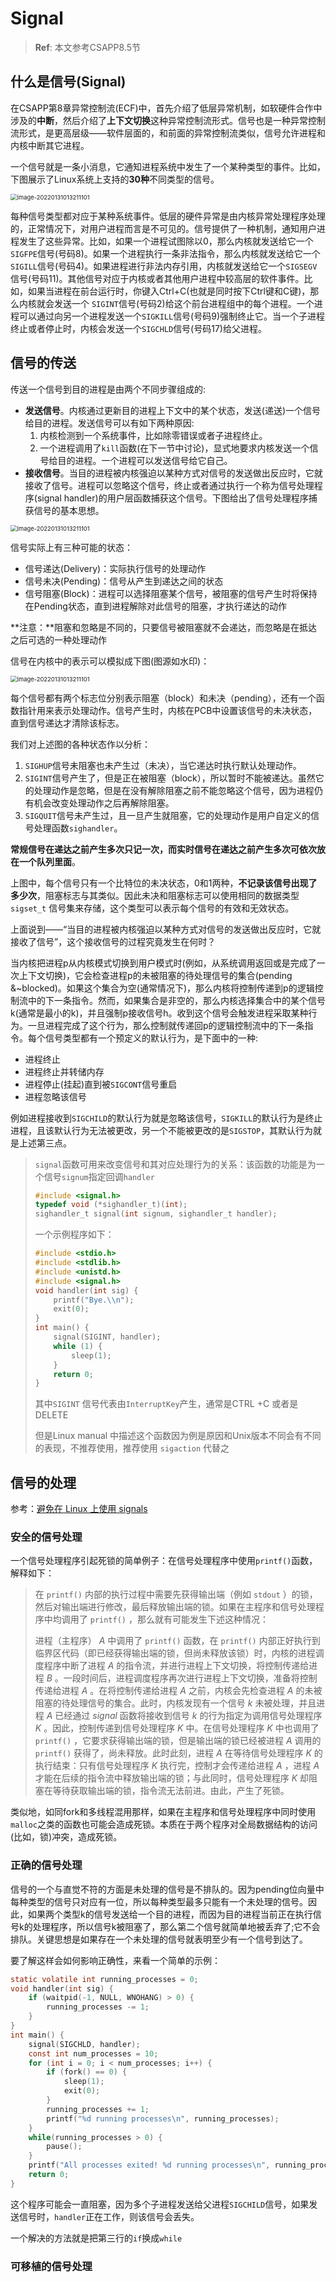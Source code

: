 # Signal

> **Ref**:
> 本文参考CSAPP8.5节

## 什么是信号(Signal)

在CSAPP第8章异常控制流(ECF)中，首先介绍了低层异常机制，如软硬件合作中涉及的**中断**，然后介绍了**上下文切换**这种异常控制流形式。信号也是一种异常控制流形式，是更高层级——软件层面的，和前面的异常控制流类似，信号允许进程和内核中断其它进程。

一个信号就是一条小消息，它通知进程系统中发生了一个某种类型的事件。比如，下图展示了Linux系统上支持的**30种**不同类型的信号。

<img src="./signal.assets/1.png" alt="image-20220131013211101" style="zoom:67%;" />

每种信号类型都对应于某种系统事件。低层的硬件异常是由内核异常处理程序处理的，正常情况下，对用户进程而言是不可见的。信号提供了一种机制，通知用户进程发生了这些异常。比如，如果一个进程试图除以0，那么内核就发送给它一个`SIGFPE`信号(号码8)。如果一个进程执行一条非法指令，那么内核就发送给它一个`SIGILL`信号(号码4)。如果进程进行非法内存引用，内核就发送给它一个`SIGSEGV`信号(号码11)。其他信号对应于内核或者其他用户进程中较高层的软件事件。比如，如果当进程在前台运行时，你键入Ctrl+C(也就是同时按下Ctrl键和C键)，那么内核就会发送一个 `SIGINT`信号(号码2)给这个前台进程组中的每个进程。一个进程可以通过向另一个进程发送一个`SIGKILL`信号(号码9)强制终止它。当一个子进程终止或者停止时，内核会发送一个`SIGCHLD`信号(号码17)给父进程。

## 信号的传送

传送一个信号到目的进程是由两个不同步骤组成的:

- **发送信号**。内核通过更新目的进程上下文中的某个状态，发送(递送)一个信号给目的进程。发送信号可以有如下两种原因:
  1. 内核检测到一个系统事件，比如除零错误或者子进程终止。
  2. 一个进程调用了`kill`函数(在下一节中讨论)，显式地要求内核发送一个信号给目的进程。一个进程可以发送信号给它自己。
- **接收信号**。当目的进程被内核强迫以某种方式对信号的发送做出反应时，它就接收了信号。进程可以忽略这个信号，终止或者通过执行一个称为信号处理程序(signal handler)的用户层函数捕获这个信号。下图给出了信号处理程序捕获信号的基本思想。

<img src="./signal.assets/2.png" alt="image-20220131013211101" style="zoom:67%;" />

信号实际上有三种可能的状态：

* 信号递达(Delivery)：实际执行信号的处理动作
* 信号未决(Pending)：信号从产生到递达之间的状态
* 信号阻塞(Block)：进程可以选择阻塞某个信号，被阻塞的信号产生时将保持在Pending状态，直到进程解除对此信号的阻塞，才执行递达的动作

**注意：**阻塞和忽略是不同的，只要信号被阻塞就不会递达，而忽略是在抵达之后可选的一种处理动作

信号在内核中的表示可以模拟成下图(图源如水印)：

<img src="./signal.assets/3.png" alt="image-20220131013211101" style="zoom:67%;" />

每个信号都有两个标志位分别表示阻塞（block）和未决（pending），还有一个函数指针用来表示处理动作。信号产生时，内核在PCB中设置该信号的未决状态，直到信号递达才清除该标志。

我们对上述图的各种状态作以分析：

1. `SIGHUP`信号未阻塞也未产生过（未决），当它递达时执行默认处理动作。
2. `SIGINT`信号产生了，但是正在被阻塞（block），所以暂时不能被递达。虽然它的处理动作是忽略，但是在没有解除阻塞之前不能忽略这个信号，因为进程仍有机会改变处理动作之后再解除阻塞。
3. `SIGQUIT`信号未产生过，且一旦产生就阻塞，它的处理动作是用户自定义的信号处理函数`sighandler`。

**常规信号在递达之前产生多次只记一次，而实时信号在递达之前产生多次可依次放在一个队列里面**。

上图中，每个信号只有一个比特位的未决状态，0和1两种，**不记录该信号出现了多少次**，阻塞标志与其类似。因此未决和阻塞标志可以使用相同的数据类型 `sigset_t` 信号集来存储，这个类型可以表示每个信号的有效和无效状态。

上面说到——“当目的进程被内核强迫以某种方式对信号的发送做出反应时，它就接收了信号”，这个接收信号的过程究竟发生在何时？

当内核把进程p从内核模式切换到用户模式时(例如，从系统调用返回或是完成了一次上下文切换)，它会检查进程p的未被阻塞的待处理信号的集合(pending &~blocked)。如果这个集合为空(通常情况下)，那么内核将控制传递到p的逻辑控制流中的下一条指令。然而，如果集合是非空的，那么内核选择集合中的某个信号k(通常是最小的k)，并且强制p接收信号h。收到这个信号会触发进程采取某种行为。一旦进程完成了这个行为，那么控制就传递回p的逻辑控制流中的下一条指令。每个信号类型都有一个预定义的默认行为，是下面中的一种:

- 进程终止
- 进程终止并转储内存
- 进程停止(挂起)直到被`SIGCONT`信号重启
- 进程忽略该信号

例如进程接收到`SIGCHILD`的默认行为就是忽略该信号，`SIGKILL`的默认行为是终止进程，且该默认行为无法被更改，另一个不能被更改的是`SIGSTOP`，其默认行为就是上述第三点。

> `signal`函数可用来改变信号和其对应处理行为的关系：该函数的功能是为一个信号`signum`指定回调`handler`
>
> ```c
> #include <signal.h>
> typedef void (*sighandler_t)(int);
> sighandler_t signal(int signum, sighandler_t handler);
> ```
>
> 一个示例程序如下：
>
> ```c
> #include <stdio.h>
> #include <stdlib.h>
> #include <unistd.h>
> #include <signal.h>
> void handler(int sig) {
>     printf("Bye.\\n");
>     exit(0);
> }
> int main() {
>     signal(SIGINT, handler);
>     while (1) {
>         sleep(1);
>     }
>     return 0;
> }
> ```
>
> 其中`SIGINT` 信号代表由`InterruptKey`产生，通常是CTRL +C 或者是DELETE
>
> 但是Linux manual 中描述这个函数因为例是原因和Unix版本不同会有不同的表现，不推荐使用，推荐使用 `sigaction` 代替之

## 信号的处理

参考：[避免在 Linux 上使用 signals](https://kingsamchen.github.io/2019/09/09/avoid-using-signals-on-linux/)

### 安全的信号处理

一个信号处理程序引起死锁的简单例子：在信号处理程序中使用`printf()`函数，解释如下：

> 在 `printf()` 内部的执行过程中需要先获得输出端（例如 `stdout` ）的锁，然后对输出端进行修改，最后释放输出端的锁。如果在主程序和信号处理程序中均调用了 `printf()` ，那么就有可能发生下述这种情况：
>
> 进程（主程序） *A* 中调用了 `printf()` 函数，在 `printf()` 内部正好执行到临界区代码（即已经获得输出端的锁，但尚未释放该锁）时，内核的进程调度程序中断了进程 *A* 的指令流，并进行进程上下文切换，将控制传递给进程 *B* 。一段时间后，进程调度程序再次进行进程上下文切换，准备将控制传递给进程 *A* 。在将控制传递给进程 *A* 之前，内核会先检查进程 *A* 的未被阻塞的待处理信号的集合。此时，内核发现有一个信号 *k* 未被处理，并且进程 *A* 已经通过 *signal* 函数将接收到信号 *k* 的行为指定为调用信号处理程序 *K* 。因此，控制传递到信号处理程序 *K* 中。在信号处理程序 *K* 中也调用了 `printf()` ，它要求获得输出端的锁，但是输出端的锁已经被进程 *A* 调用的 `printf()` 获得了，尚未释放。此时此刻，进程 *A* 在等待信号处理程序 *K* 的执行结束：只有信号处理程序 *K* 执行完，控制才会传递给进程 *A* ，进程 *A* 才能在后续的指令流中释放输出端的锁；与此同时，信号处理程序 *K* 却阻塞在等待获取输出端的锁，指令流无法前进。由此，产生了死锁。

类似地，如同fork和多线程混用那样，如果在主程序和信号处理程序中同时使用`malloc`之类的函数也可能会造成死锁。本质在于两个程序对全局数据结构的访问(比如，锁)冲突，造成死锁。

### 正确的信号处理

信号的一个与直觉不符的方面是未处理的信号是不排队的。因为pending位向量中每种类型的信号只对应有一位，所以每种类型最多只能有一个未处理的信号。因此，如果两个类型k的信号发送给一个目的进程，而因为目的进程当前正在执行信号k的处理程序，所以信号k被阻塞了，那么第二个信号就简单地被丢弃了;它不会排队。关键思想是如果存在一个未处理的信号就表明至少有一个信号到达了。

要了解这样会如何影响正确性，来看一个简单的示例：

```c
static volatile int running_processes = 0;
void handler(int sig) {
    if (waitpid(-1, NULL, WNOHANG) > 0) {
        running_processes -= 1;
    }
}
int main() {
    signal(SIGCHLD, handler);
    const int num_processes = 10;
    for (int i = 0; i < num_processes; i++) {
        if (fork() == 0) {
            sleep(1);
            exit(0);
        }
        running_processes += 1;
        printf("%d running processes\n", running_processes);
    }
    while(running_processes > 0) {
        pause();
    }
    printf("All processes exited! %d running processes\n", running_processes);
    return 0;
}
```

这个程序可能会一直阻塞，因为多个子进程发送给父进程`SIGCHILD`信号，如果发送信号时，`handler`正在工作，则该信号会丢失。

一个解决的方法就是把第三行的`if`换成`while`

### 可移植的信号处理
